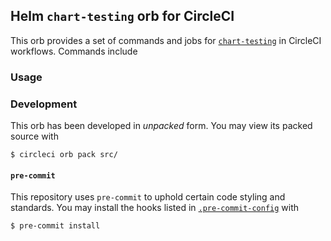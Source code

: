 Helm `chart-testing` orb for CircleCI
-------------------------------------

This orb provides a set of commands and jobs for [`chart-testing`](https://github.com/helm/chart-testing) in CircleCI workflows. Commands include 

### Usage

### Development

This orb has been developed in *unpacked* form. You may view its packed source with
```shell
$ circleci orb pack src/
```
#### `pre-commit`

This repository uses `pre-commit` to uphold certain code styling and standards. You may install the hooks listed in [`.pre-commit-config`](.pre-commit-config) with
```shell
$ pre-commit install
```